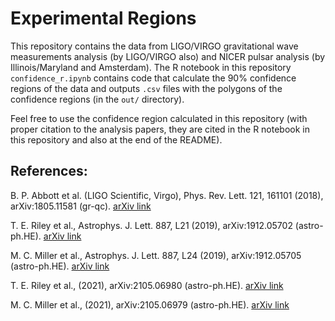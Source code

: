 # Experimental Regions

This repository contains the data from LIGO/VIRGO gravitational wave measurements analysis (by LIGO/VIRGO also) and NICER pulsar analysis (by Illinois/Maryland and Amsterdam). The R notebook in this repository `confidence_r.ipynb` contains code that calculate the 90% confidence regions of the data and outputs `.csv` files with the polygons of the confidence regions (in the `out/` directory).

Feel free to use the confidence region calculated in this repository (with proper citation to the analysis papers, they are cited in the R notebook in this repository and also at the end of the README).

## References:

B. P. Abbott et al. (LIGO Scientific, Virgo), Phys. Rev. Lett. 121, 161101 (2018), arXiv:1805.11581 (gr-qc). [arXiv link](https://arxiv.org/pdf/1805.11581.pdf)

T. E. Riley et al., Astrophys. J. Lett. 887, L21 (2019),
arXiv:1912.05702 (astro-ph.HE). [arXiv link](https://arxiv.org/pdf/1912.05702.pdf)

M. C. Miller et al., Astrophys. J. Lett. 887, L24 (2019),
arXiv:1912.05705 (astro-ph.HE). [arXiv link](https://arxiv.org/pdf/1912.05705.pdf)

T. E. Riley et al., (2021), arXiv:2105.06980 (astro-ph.HE). [arXiv link](https://arxiv.org/pdf/2105.06980.pdf)

M. C. Miller et al., (2021), arXiv:2105.06979 (astro-ph.HE). [arXiv link](https://arxiv.org/pdf/2105.06979.pdf)
